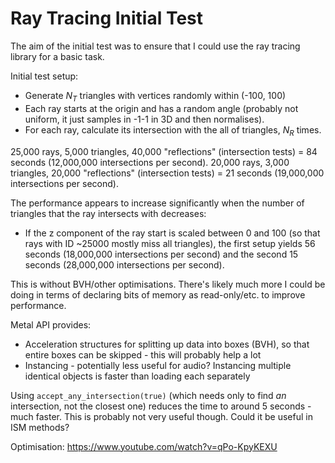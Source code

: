 #  Ray Tracing Initial Test

The aim of the initial test was to ensure that I could use the ray tracing library for a basic task.

Initial test setup:
- Generate $N_T$ triangles with vertices randomly within (-100, 100)
- Each ray starts at the origin and has a random angle (probably not uniform, it just samples in -1-1 in 3D and then normalises).
- For each ray, calculate its intersection with the all of triangles, $N_R$ times.

25,000 rays, 5,000 triangles, 40,000 "reflections" (intersection tests) = 84 seconds (12,000,000 intersections per second).
20,000 rays, 3,000 triangles, 20,000 "reflections" (intersection tests) = 21 seconds (19,000,000 intersections per second).

The performance appears to increase significantly when the number of triangles that the ray intersects with decreases:

- If the z component of the ray start is scaled between 0 and 100 (so that rays with ID ~25000 mostly miss all triangles), the first setup yields 56 seconds (18,000,000 intersections per second) and the second 15 seconds (28,000,000 intersections per second).

This is without BVH/other optimisations. There's likely much more I could be doing in terms of declaring bits of memory as read-only/etc. to improve performance.

Metal API provides:
- Acceleration structures for splitting up data into boxes (BVH), so that entire boxes can be skipped - this will probably help a lot
- Instancing - potentially less useful for audio? Instancing multiple identical objects is faster than loading each separately

Using `accept_any_intersection(true)` (which needs only to find *an* intersection, not the closest one) reduces the time to around 5 seconds - much faster. This is probably not very useful though. Could it be useful in ISM methods?

Optimisation: https://www.youtube.com/watch?v=qPo-KpyKEXU
